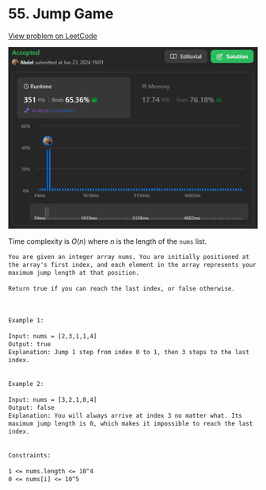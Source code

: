 # 55. Jump Game

[View problem on LeetCode](https://leetcode.com/problems/jump-game/)

![Submission](image.png)

Time complexity is $O(n)$ where $n$ is the length of the `nums` list.

```
You are given an integer array nums. You are initially positioned at the array's first index, and each element in the array represents your maximum jump length at that position.

Return true if you can reach the last index, or false otherwise.



Example 1:

Input: nums = [2,3,1,1,4]
Output: true
Explanation: Jump 1 step from index 0 to 1, then 3 steps to the last index.


Example 2:

Input: nums = [3,2,1,0,4]
Output: false
Explanation: You will always arrive at index 3 no matter what. Its maximum jump length is 0, which makes it impossible to reach the last index.


Constraints:

1 <= nums.length <= 10^4
0 <= nums[i] <= 10^5
```
